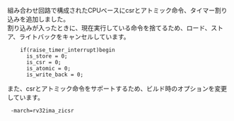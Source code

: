 組み合わせ回路で構成されたCPUベースにcsrとアトミック命令、タイマー割り込みを追加しました。</br>
割り込みが入ったときに、現在実行している命令を捨てるため、ロード、ストア、ライトバックをキャンセルしています。
```
    if(raise_timer_interrupt)begin
      is_store = 0;
      is_csr = 0;
      is_atomic = 0;
      is_write_back = 0;
```

また、csrとアトミック命令をサポートするため、ビルド時のオプションを変更しています。
```
 -march=rv32ima_zicsr
```

